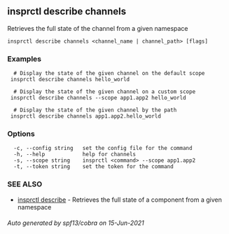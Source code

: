 ## insprctl describe channels

Retrieves the full state of the channel from a given namespace

```
insprctl describe channels <channel_name | channel_path> [flags]
```

### Examples

```
  # Display the state of the given channel on the default scope
 insprctl describe channels hello_world

  # Display the state of the given channel on a custom scope
 insprctl describe channels --scope app1.app2 hello_world

  # Display the state of the given channel by the path
 insprctl describe channels app1.app2.hello_world

```

### Options

```
  -c, --config string   set the config file for the command
  -h, --help            help for channels
  -s, --scope string    insprctl <command> --scope app1.app2
  -t, --token string    set the token for the command
```

### SEE ALSO

* [insprctl describe](insprctl_describe.md)	 - Retrieves the full state of a component from a given namespace

###### Auto generated by spf13/cobra on 15-Jun-2021
